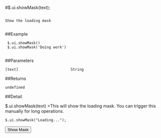 #$.ui.showMask(text);

```

Show the loading mask
 
```

##Example

```
 $.ui.showMask()
 $.ui.showMask('Doing work')
 
```


##Parameters

```
[text]                        String

```

##Returns

```
undefined
```

##Detail

$.ui.showMask(text) >This will show the loading mask. You can trigger this manually for long operations.

```
$.ui.showMask("Loading...");
```

<script>
function testShowMask(){
    $.ui.showMask("Loading...");
    setTimeout(function(){
        $.ui.hideMask();
    },2000);
}
</script>

<input type="button" value="Show Mask" onclick="testShowMask()">